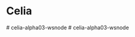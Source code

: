 # Celia
#   c e l i a - a l p h a 0 3 - w s n o d e  
 #   c e l i a - a l p h a 0 3 - w s n o d e  
 
